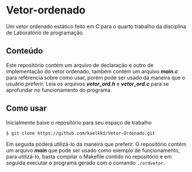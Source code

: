 # Vetor-ordenado
Um vetor ordenado estático feito em C para o quarto trabalho da disciplina de Laboratório de programação.

## Conteúdo
Este repositório contém um arquivo de declaração e outro de implementação do vetor ordenado, também contém um arquivo ***main.c*** para refêrencia sobre como usar, porém pode ser usado da maneira que o usuário preferir. Leia os arquivos ***vetor_ord.h*** e ***vetor_ord.c*** para se aprofundar no funcionamento do programa.

## Como usar
Inicialmente baixe o reposítório para seu espaço de trabalho

`$ git clone https://github.com/kaelkkd/Vetor-Ordenado.git`

Em seguida poderá utilizá-lo da maneira que preferir. O repositório contém um arquivo ***main*** que pode ser usado como exemplo de funcionamento, para utilizá-lo, basta compilar o Makefile contido no repositório e em seguida executar o programa gerado com o comando `./ordvetor`. 
